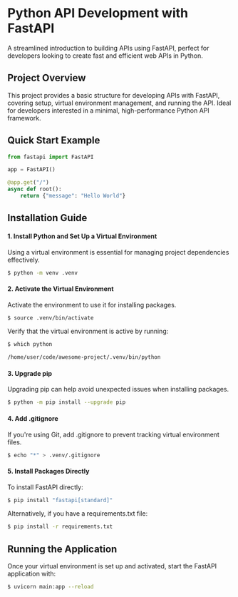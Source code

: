 
# Python API Development with FastAPI

A streamlined introduction to building APIs using FastAPI, perfect for developers looking to create fast and efficient web APIs in Python.

## Project Overview

This project provides a basic structure for developing APIs with FastAPI, covering setup, virtual environment management, and running the API. Ideal for developers interested in a minimal, high-performance Python API framework.

## Quick Start Example

```python
from fastapi import FastAPI

app = FastAPI()

@app.get("/")
async def root():
    return {"message": "Hello World"}

```

## Installation Guide

#### 1. Install Python and Set Up a Virtual Environment
Using a virtual environment is essential for managing project dependencies effectively.

```bash
$ python -m venv .venv
```

#### 2. Activate the Virtual Environment
Activate the environment to use it for installing packages.

```bash
$ source .venv/bin/activate
```

Verify that the virtual environment is active by running:

```bash
$ which python

/home/user/code/awesome-project/.venv/bin/python
```

#### 3. Upgrade pip

Upgrading pip can help avoid unexpected issues when installing packages.

```bash
$ python -m pip install --upgrade pip
```

#### 4. Add .gitignore

If you're using Git, add .gitignore to prevent tracking virtual environment files.

```bash
$ echo "*" > .venv/.gitignore
```

#### 5. Install Packages Directly

To install FastAPI directly:

```bash
$ pip install "fastapi[standard]"
```

Alternatively, if you have a requirements.txt file:

```bash
$ pip install -r requirements.txt
```

## Running the Application

Once your virtual environment is set up and activated, start the FastAPI application with:

```bash
$ uvicorn main:app --reload
```
